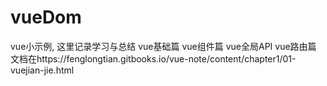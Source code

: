 # vueDom
vue小示例,
这里记录学习与总结
vue基础篇
vue组件篇
vue全局API
vue路由篇
文档在https://fenglongtian.gitbooks.io/vue-note/content/chapter1/01-vuejian-jie.html
